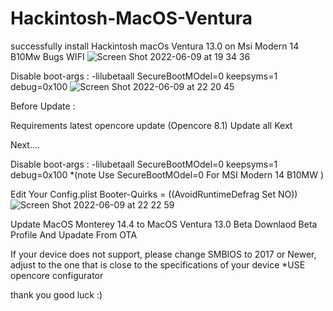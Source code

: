 # Hackintosh-MacOS-Ventura
successfully install Hackintosh macOs Ventura 13.0 on Msi Modern 14 B10Mw
Bugs WIFI
![Screen Shot 2022-06-09 at 19 34 36](https://user-images.githubusercontent.com/38489058/172849644-190216c4-b13f-47ec-a072-88c95a29878a.png)

Disable boot-args : -lilubetaall SecureBootMOdel=0 keepsyms=1 debug=0x100
![Screen Shot 2022-06-09 at 22 20 45](https://user-images.githubusercontent.com/38489058/172883826-d2370aab-aa01-4125-b731-f0f9875b7d43.png)

Before Update :

Requirements
latest opencore update (Opencore 8.1)
Update all Kext

Next....

Disable boot-args : -lilubetaall SecureBootMOdel=0 keepsyms=1 debug=0x100 
*(note Use SecureBootMOdel=0 For MSI Modern 14 B10MW )

Edit Your Config.plist
Booter-Quirks = ((AvoidRuntimeDefrag Set NO)) 
![Screen Shot 2022-06-09 at 22 22 59](https://user-images.githubusercontent.com/38489058/172886037-dbb87173-3c7e-48b6-9adc-057fc24701bb.png)


Update MacOS Monterey 14.4 to MacOS Ventura 13.0 Beta
Downlaod Beta Profile
And Upadate From OTA


If your device does not support, please change SMBIOS to 2017 or Newer, adjust to the one that is close to the specifications of your device
*USE opencore configurator

thank you
good luck :)
